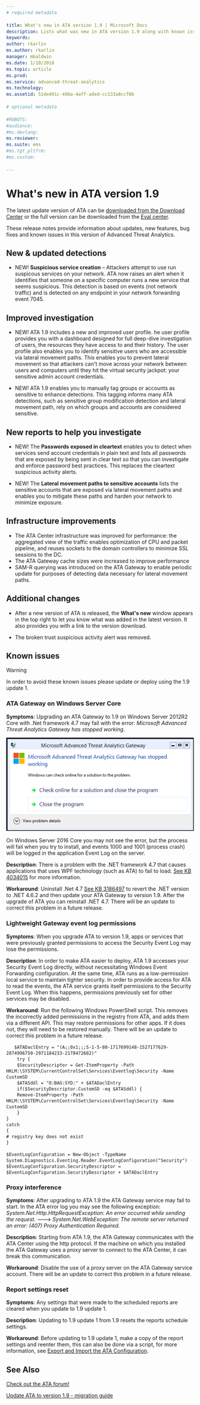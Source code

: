 ```yaml
---
# required metadata

title: What's new in ATA version 1.9 | Microsoft Docs
description: Lists what was new in ATA version 1.9 along with known issues
keywords:
author: rkarlin
ms.author: rkarlin
manager: mbaldwin
ms.date: 1/10/2018
ms.topic: article
ms.prod:
ms.service: advanced-threat-analytics
ms.technology:
ms.assetid: 51de491c-49ba-4aff-aded-cc133a8ccf0b

# optional metadata

#ROBOTS:
#audience:
#ms.devlang:
ms.reviewer: 
ms.suite: ems
#ms.tgt_pltfrm:
#ms.custom:

---
```


# What's new in ATA version 1.9

The latest update version of ATA can be [downloaded from the Download Center](https://www.microsoft.com/download/details.aspx?id=55536)  or the full version can be downloaded from the [Eval center](http://www.microsoft.com/evalcenter/evaluate-microsoft-advanced-threat-analytics).

These release notes provide information about updates, new features, bug fixes and known issues in this version of Advanced Threat Analytics.



## New & updated detections

- NEW! **Suspicious service creation** – Attackers attempt to use run suspicous services on your network. ATA now raises an alert when it identifies that someone on a specific computer runs a new service that seems suspicious. This detection is based on events (not network traffic) and is detected on any endpoint in your network forwarding event 7045.   


## Improved investigation

- NEW! ATA 1.9 includes a new and improved user profile. he user profile provides you with a dashboard designed for full deep-dive investigation of users, the resources they have access to and their history. The user profile also enables you to identify sensitive users who are accessible via lateral movement paths. This enables you to prevent lateral movement so that attackers can't move across your network between users and computers until they hit the virtual security jackpot: your sensitive admin account credentials.

-	NEW! ATA 1.9 enables you to manually tag groups or accounts as sensitive to enhance detections. This tagging informs many ATA detections, such as sensitive group modification detection and lateral movement path, rely on which groups and accounts are considered sensitive.

## New reports to help you investigate 

-	NEW! The **Passwords exposed in cleartext** enables you to detect when services send account credentials in plain text and lists all passwords that are exposed by being sent in clear text so that you can investigate and enforce password best practices. This replaces the cleartext suspicious activity alerts.

-  NEW! The **Lateral movement paths to sensitive accounts** lists the sensitive accounts that are exposed via lateral movement paths and enables you to mitigate these paths and harden your network to minimize exposure. 


## Infrastructure improvements

- The ATA Center infrastructure was improved for performance: the aggregated view of the traffic enables optimization of CPU and packet pipeline, and reuses sockets to the domain controllers to minimize SSL sessions to the DC. 
- The ATA Gateway cache sizes were increased to improve performance
- SAM-R querying was introduced on the ATA Gateway to enable periodic update for purposes of detecting data necessary for lateral movement paths.


## Additional changes

- After a new version of ATA is released, the **What's new** window appears in the top right to let you know what was added in the latest version. It also provides you with a link to the version download.

- The broken trust suspicious activity alert was removed.

## Known issues

> [!WARNING]
> In order to avoid these known issues please update or deploy using the 1.9 update 1.

### ATA Gateway on Windows Server Core

**Symptoms**: Upgrading an ATA Gateway to 1.9 on Windows Server 2012R2 Core with .Net framework 4.7 may fail with the error: *Microsoft Advanced Threat Analytics Gateway has stopped working*. 

![Gateway core error](./media/gateway-core-error.png)

On Windows Server 2016 Core you may not see the error, but the process will fail when you try to install, and events 1000 and 1001 (process crash) will be logged in the application Event Log on the server.

**Description**: There is a problem with the .NET framework 4.7 that causes applications that uses WPF technology (such as ATA) to fail to load. [See KB 4034015](https://support.microsoft.com/help/4034015/wpf-window-can-t-be-loaded-after-you-install-the-net-framework-4-7-on) for more information. 

**Workaround**: Uninstall .Net 4.7 [See KB 3186497](https://support.microsoft.com/help/3186497/the-net-framework-4-7-offline-installer-for-windows) to revert the .NET version to .NET 4.6.2 and then update your ATA Gateway to version 1.9. After the upgrade of ATA you can reinstall .NET 4.7.  There will be an update to correct this problem in a future release.

### Lightweight Gateway event log permissions

**Symptoms**: When you upgrade ATA to version 1.9, apps or services that were previously granted permissions to access the Security Event Log may lose the permissions. 

**Description**: In order to make ATA easier to deploy, ATA 1.9 accesses your Security Event Log directly, without necessitating Windows Event Forwarding configuration. At the same time, ATA runs as a low-permission local service to maintain tighter security. In order to provide access for ATA to read the events, the ATA service grants itself permissions to the Security Event Log. When this happens, permissions previously set for other services may be disabled.

**Workaround**: Run the following Windows PowerShell script. This removes the incorrectly added permissions in the registry from ATA, and adds them via a different API. This may restore permissions for other apps. If it does not, they will need to be restored manually. There will be an update to correct this problem in a future release. 

       $ATADaclEntry = "(A;;0x1;;;S-1-5-80-1717699148-1527177629-2874996750-2971184233-2178472682)"
        try {
	    $SecurityDescriptor = Get-ItemProperty -Path HKLM:\SYSTEM\CurrentControlSet\Services\Eventlog\Security -Name CustomSD
	    $ATASddl = "O:BAG:SYD:" + $ATADaclEntry 
	    if($SecurityDescriptor.CustomSD -eq $ATASddl) {
		Remove-ItemProperty -Path HKLM:\SYSTEM\CurrentControlSet\Services\Eventlog\Security -Name CustomSD
	    }
    }
    catch
    {
    # registry key does not exist
    }

    $EventLogConfiguration = New-Object -TypeName System.Diagnostics.Eventing.Reader.EventLogConfiguration("Security")
    $EventLogConfiguration.SecurityDescriptor = $EventLogConfiguration.SecurityDescriptor + $ATADaclEntry

### Proxy interference

**Symptoms**: After upgrading to ATA 1.9 the ATA Gateway service may fail to start. In the ATA error log you may see the following exception:
*System.Net.Http.HttpRequestException: An error occurred while sending the request. ---> System.Net.WebException: The remote server returned an error: (407) Proxy Authentication Required.*

**Description**: Starting from ATA 1.9, the ATA Gateway communicates with the ATA Center using the http protocol. If the machine on which you installed the ATA Gateway uses a proxy server to connect to the ATA Center, it can break this communication. 

**Workaround**: Disable the use of a proxy server on the ATA Gateway service account. There will be an update to correct this problem in a future release.

### Report settings reset

**Symptoms**: Any settings that were made to the scheduled reports are cleared when you update to 1.9 update 1.

**Description**: Updating to 1.9 update 1 from 1.9 resets the reports schedule settings.

**Workaround**: Before updating to 1.9 update 1, make a copy of the report settings and reenter them, this can also be done via a script, for more information, see [Export and Import the ATA Configuration](ata-configuration-file.md).


## See Also
[Check out the ATA forum!](https://social.technet.microsoft.com/Forums/security/home?forum=mata)

[Update ATA to version 1.9 - migration guide](ata-update-1.9-migration-guide.md)

